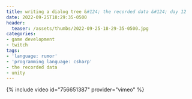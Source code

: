 ```yaml
---
title: writing a dialog tree &#124; the recorded data &#124; day 12
date: 2022-09-25T18:29:35-0500
header:
  teaser: /assets/thumbs/2022-09-25-18-29-35-0500.jpg
categories:
- game development
- twitch
tags:
- 'language: rumor'
- 'programming language: csharp'
- the recorded data
- unity
---
```

{% include video id="756651387" provider="vimeo" %}
